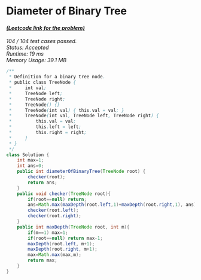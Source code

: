 # **Diameter of Binary Tree**

#### [_(Leetcode link for the problem)_](https://leetcode.com/problems/diameter-of-binary-tree/)

_104 / 104 test cases passed.  
Status: Accepted  
Runtime: 19 ms  
Memory Usage: 39.1 MB_

```java
/**
 * Definition for a binary tree node.
 * public class TreeNode {
 *     int val;
 *     TreeNode left;
 *     TreeNode right;
 *     TreeNode() {}
 *     TreeNode(int val) { this.val = val; }
 *     TreeNode(int val, TreeNode left, TreeNode right) {
 *         this.val = val;
 *         this.left = left;
 *         this.right = right;
 *     }
 * }
 */
class Solution {
    int max=1;
    int ans=0;
    public int diameterOfBinaryTree(TreeNode root) {
        checker(root);
        return ans;
    }
    public void checker(TreeNode root){
        if(root==null) return;
        ans=Math.max(maxDepth(root.left,1)+maxDepth(root.right,1), ans);
        checker(root.left);
        checker(root.right);
    }
    public int maxDepth(TreeNode root, int m){
        if(m==1) max=1;
        if(root==null) return max-1;
        maxDepth(root.left, m+1);
        maxDepth(root.right, m+1);
        max=Math.max(max,m);
        return max;
    }
}
```
